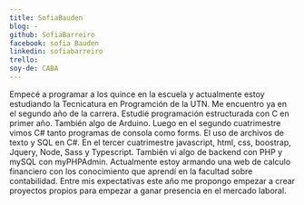 ```yaml
---
title: SofiaBauden
blog: -
github: SofiaBarreiro
facebook: sofia Bauden
linkedin: sofiabarreiro
trello: 
soy-de: CABA
---
```


 

Empecé a programar a los quince en la escuela y actualmente estoy estudiando la Tecnicatura en Programción de la UTN. Me encuentro ya en el segundo año de la carrera. 
Estudié programación estructurada con C en primer año. También algo de Arduino. Luego en el segundo cuatrimestre vimos C# tanto programas de consola como forms. El uso de archivos de texto y SQL en C#.
En el tercer cuatrimestre javascript, html, css, boostrap, Jquery, Node, Sass y Typescript.
También vi algo de backend con PHP y mySQL con myPHPAdmin.
Actualmente estoy armando una web de calculo financiero con los conocimiento que aprendí en la facultad sobre contabilidad.
Entre mis expectativas este año me propongo empezar a crear proyectos propios para empezar a ganar presencia en el mercado laboral.

